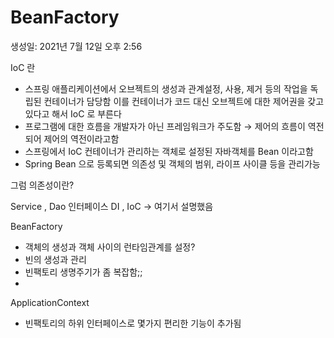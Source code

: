 # BeanFactory

생성일: 2021년 7월 12일 오후 2:56

IoC 란

- 스프링 애플리케이션에서 오브젝트의 생성과 관계설정, 사용, 제거 등의 작업을 독립된 컨테이너가 담당함 이를 컨테이너가 코드 대신 오브젝트에 대한 제어권을 갖고 있다고 해서 IoC 로 부른다
- 프로그램에 대한 흐름을 개발자가 아닌 프레임워크가 주도함 → 제어의 흐름이 역전되어 제어의 역전이라고함
- 스프링에서 IoC 컨테이너가 관리하는 객체로 설정된 자바객체를 Bean 이라고함
- Spring Bean 으로 등록되면 의존성 및 객체의 범위, 라이프 사이클 등을 관리가능

그럼 의존성이란?

Service , Dao 인터페이스 DI , IoC → 여기서 설명했음

BeanFactory

- 객체의 생성과 객체 사이의 런타임관계를 설정?
- 빈의 생성과 관리
- 빈팩토리 생명주기가 좀 복잡함;;
- 

ApplicationContext 

- 빈팩토리의 하위 인터페이스로 몇가지 편리한 기능이 추가됨